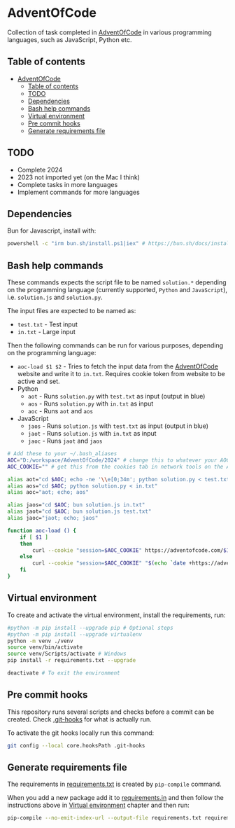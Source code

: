 # AdventOfCode

Collection of task completed in [AdventOfCode](https://adventofcode.com/) in various programming languages, such as JavaScript, Python etc.

## Table of contents
- [AdventOfCode](#adventofcode)
  - [Table of contents](#table-of-contents)
  - [TODO](#todo)
  - [Dependencies](#dependencies)
  - [Bash help commands](#bash-help-commands)
  - [Virtual environment](#virtual-environment)
  - [Pre commit hooks](#pre-commit-hooks)
  - [Generate requirements file](#generate-requirements-file)

## TODO
- Complete 2024
- 2023 not imported yet (on the Mac I think)
- Complete tasks in more languages
- Implement commands for more languages

## Dependencies

Bun for Javascript, install with:
```bash
powershell -c "irm bun.sh/install.ps1|iex" # https://bun.sh/docs/installation
```

## Bash help commands

These commands expects the script file to be named `solution.*` depending on the programming language (currently supported, `Python` and `JavaScript`), i.e. `solution.js` and `solution.py`.

The input files are expected to be named as:
- `test.txt` - Test input
- `in.txt` - Large input

Then the following commands can be run for various purposes, depending on the programming language:
- `aoc-load $1 $2` - Tries to fetch the input data from the [AdventOfCode](https://adventofcode.com/) website and write it to `in.txt`. Requires cookie token from website to be active and set.
- Python
    - `aot` - Runs `solution.py` with `test.txt` as input (output in blue)
    - `aos` - Runs `solution.py` with `in.txt` as input
    - `aoc` - Runs `aot` and `aos`
- JavaScript
    - `jaos` - Runs `solution.js` with `test.txt` as input (output in blue)
    - `jaot` - Runs `solution.js` with `in.txt` as input
    - `jaoc` - Runs `jaot` and `jaos`


```bash
# Add these to your ~/.bash_aliases
AOC="D:/workspace/AdventOfCode/2024" # change this to whatever your AOC directory is
AOC_COOKIE="" # get this from the cookies tab in network tools on the AOC website

alias aot="cd $AOC; echo -ne '\\e[0;34m'; python solution.py < test.txt; echo -ne '\\e[0m'"
alias aos="cd $AOC; python solution.py < in.txt"
alias aoc="aot; echo; aos"

alias jaos="cd $AOC; bun solution.js in.txt"
alias jaot="cd $AOC; bun solution.js test.txt"
alias jaoc="jaot; echo; jaos"

function aoc-load () {
    if [ $1 ]
    then
        curl --cookie "session=$AOC_COOKIE" https://adventofcode.com/$1/day/$2/input > in.txt
    else
        curl --cookie "session=$AOC_COOKIE" "$(echo `date +https://adventofcode.com/%Y/day/%d/input` | sed 's/\/0/\//g')" > in.txt
    fi
}
```

## Virtual environment

To create and activate the virtual environment, install the requirements, run:

```bash
#python -m pip install --upgrade pip # Optional steps
#python -m pip install --upgrade virtualenv
python -m venv ./venv
source venv/bin/activate
source venv/Scripts/activate # Windows
pip install -r requirements.txt --upgrade

deactivate # To exit the environment
```

## Pre commit hooks

This repository runs several scripts and checks before a commit can be created. Check [.git-hooks](.git-hooks/) for what is actually run.

To activate the git hooks locally run this command:
```bash
git config --local core.hooksPath .git-hooks
```

## Generate requirements file

The requirements in [requirements.txt](requirements.txt) is created by `pip-compile` command.

When you add a new package add it to [requirements.in](requirements.in) and then follow the instructions above in [Virtual environment](#virtual-environment) chapter and then run:

```bash
pip-compile --no-emit-index-url --output-file requirements.txt requirements.in
```